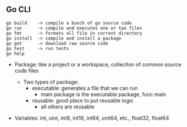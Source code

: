## Go CLI

``` 
go build    -> compile a bunch of go source code 
go run      -> compile and executes one or two files 
go fmt      -> formats all file in current directory 
go install  -> compile and install a package
go get      -> download raw source code 
go test     -> run tests
go help
```

- Package: like a project or a workspace, colleciton of common source code files 
    - Two types of package: 
        - executable: generates a file that  we can run 
            - main package is the executable package, func main
        - reusable: good place to put reusable logic   
            - all others are reusable 


- Variables: int, uint, int8, int16, int64, unit64, etc., float32, float64